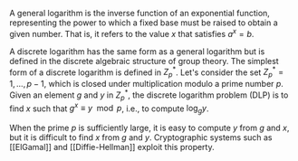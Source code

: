 A general logarithm is the inverse function of an exponential function, representing the power to which a fixed base must be raised to obtain a given number. That is, it refers to the value $x$ that satisfies $a^x = b$.

A discrete logarithm has the same form as a general logarithm but is defined in the discrete algebraic structure of group theory. The simplest form of a discrete logarithm is defined in $Z_p^*$. Let's consider the set $Z_p^* = {1, ..., p-1}$, which is closed under multiplication modulo a prime number $p$. Given an element $g$ and $y$ in $Z^*_p$, the discrete logarithm problem (DLP) is to find $x$ such that $g^x \equiv y \mod p$, i.e., to compute $\log_g y$.

When the prime $p$ is sufficiently large, it is easy to compute $y$ from $g$ and $x$, but it is difficult to find $x$ from $g$ and $y$. Cryptographic systems such as [[ElGamal]] and [[Diffie-Hellman]] exploit this property.